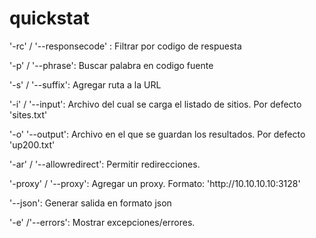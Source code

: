 # quickstat

<p>'-rc' / '--responsecode' : Filtrar por codigo de respuesta</p>
<p>'-p' / '--phrase': Buscar palabra en codigo fuente</p>
<p>'-s' / '--suffix': Agregar ruta a la URL</p>
<p>'-i' / '--input': Archivo del cual se carga el listado de sitios. Por defecto 'sites.txt'</p>
<p>'-o' '--output': Archivo en el que se guardan los resultados. Por defecto 'up200.txt'</p>
<p>'-ar' / '--allowredirect': Permitir redirecciones.</p>
<p>'-proxy' / '--proxy': Agregar un proxy. Formato: 'http://10.10.10.10:3128'</p>
<p>'--json': Generar salida en formato json</p>
<p>'-e' /'--errors': Mostrar excepciones/errores.</p>
